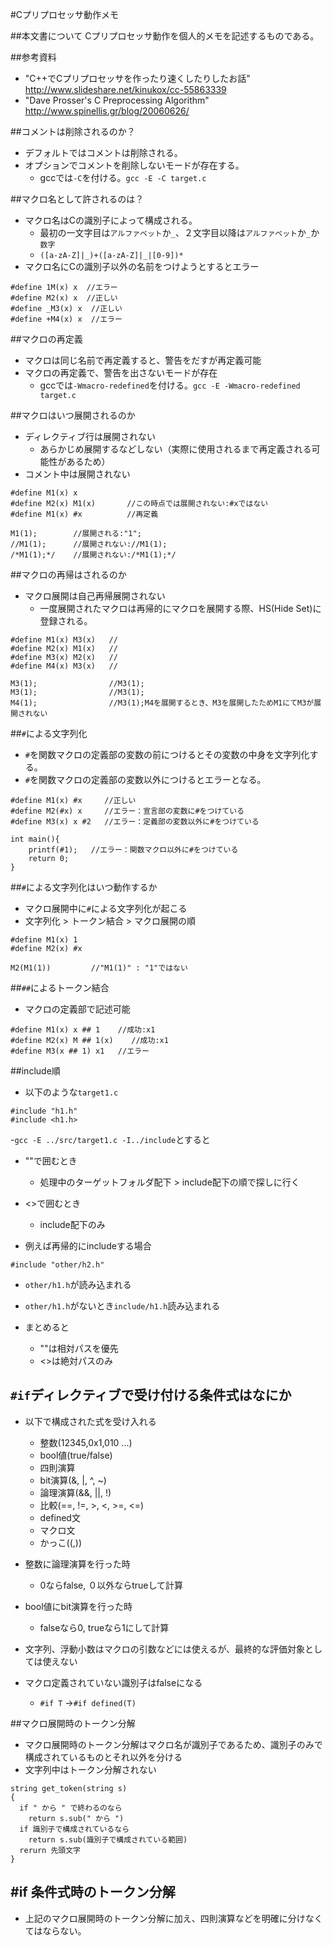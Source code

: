 #Cプリプロセッサ動作メモ

##本文書について
Cプリプロセッサ動作を個人的メモを記述するものである。

##参考資料
- "C++でCプリプロセッサを作ったり速くしたりしたお話" http://www.slideshare.net/kinukox/cc-55863339
- "Dave Prosser's C Preprocessing Algorithm" http://www.spinellis.gr/blog/20060626/

##コメントは削除されるのか？
- デフォルトではコメントは削除される。
- オプションでコメントを削除しないモードが存在する。
  - gccでは`-C`を付ける。`gcc -E -C target.c`

##マクロ名として許されるのは？
- マクロ名はCの識別子によって構成される。
  - 最初の一文字目は`アルファベット`か`_`、２文字目以降は`アルファベット`か`_`か`数字`
  - `([a-zA-Z]|_)+([a-zA-Z]|_|[0-9])*`
- マクロ名にCの識別子以外の名前をつけようとするとエラー
```
#define 1M(x) x  //エラー
#define M2(x) x  //正しい
#define _M3(x) x  //正しい
#define +M4(x) x  //エラー
```

##マクロの再定義
- マクロは同じ名前で再定義すると、警告をだすが再定義可能
- マクロの再定義で、警告を出さないモードが存在
  -  gccでは`-Wmacro-redefined`を付ける。`gcc -E -Wmacro-redefined target.c`

##マクロはいつ展開されるのか
- ディレクティブ行は展開されない
  - あらかじめ展開するなどしない（実際に使用されるまで再定義される可能性があるため） 
- コメント中は展開されない

```
#define M1(x) x  
#define M2(x) M1(x)       //この時点では展開されない:#xではない
#define M1(x) #x          //再定義 

M1(1);        //展開される:"1";
//M1(1);      //展開されない://M1(1);
/*M1(1);*/    //展開されない:/*M1(1);*/
```

##マクロの再帰はされるのか
- マクロ展開は自己再帰展開されない
  - 一度展開されたマクロは再帰的にマクロを展開する際、HS(Hide Set)に登録される。
```
#define M1(x) M3(x)   //
#define M2(x) M1(x)   //
#define M3(x) M2(x)   //
#define M4(x) M3(x)   //

M3(1);                //M3(1); 
M3(1);                //M3(1);
M4(1);                //M3(1);M4を展開するとき、M3を展開したためM1にてM3が展開されない
```
  
##`#`による文字列化
- `#`を関数マクロの定義部の変数の前につけるとその変数の中身を文字列化する。
- `#`を関数マクロの定義部の変数以外につけるとエラーとなる。
```
#define M1(x) #x     //正しい
#define M2(#x) x     //エラー：宣言部の変数に#をつけている
#define M3(x) x #2   //エラー：定義部の変数以外に#をつけている

int main(){
    printf(#1);   //エラー：関数マクロ以外に#をつけている
    return 0;
}
```

##`#`による文字列化はいつ動作するか
- マクロ展開中に`#`による文字列化が起こる
- 文字列化 > トークン結合 > マクロ展開の順

```
#define M1(x) 1     
#define M2(x) #x     

M2(M1(1))         //"M1(1)" : "1"ではない
```

##`##`によるトークン結合
- マクロの定義部で記述可能

```
#define M1(x) x ## 1    //成功:x1
#define M2(x) M ## 1(x)    //成功:x1
#define M3(x ## 1) x1   //エラー
```

##include順
- 以下のような`target1.c`
```
#include "h1.h"
#include <h1.h>
```
-`gcc -E ../src/target1.c -I../include`とすると
- ""で囲むとき
  - 処理中のターゲットフォルダ配下 > include配下の順で探しに行く
- <>で囲むとき
  - include配下のみ

- 例えば再帰的にincludeする場合
```
#include "other/h2.h"
```
- `other/h1.h`が読み込まれる
- `other/h1.h`がないとき`include/h1.h`読み込まれる

- まとめると
  - ""は相対パスを優先
  - <>は絶対パスのみ
  
## `#if`ディレクティブで受け付ける条件式はなにか
- 以下で構成された式を受け入れる
  - 整数(12345,0x1,010 ...)
  - bool値(true/false)
  - 四則演算
  - bit演算(&, |, ^, ~)
  - 論理演算(&&, ||, !)
  - 比較(==, !=, >, <, >=, <=)
  - defined文
  - マクロ文
  - かっこ((,))
  
- 整数に論理演算を行った時
  - 0ならfalse, ０以外ならtrueして計算
- bool値にbit演算を行った時
  - falseなら0, trueなら1にして計算
- 文字列、浮動小数はマクロの引数などには使えるが、最終的な評価対象としては使えない
- マクロ定義されていない識別子はfalseになる
  - `#if T` →`#if defined(T)`


##マクロ展開時のトークン分解
- マクロ展開時のトークン分解はマクロ名が識別子であるため、識別子のみで構成されているものとそれ以外を分ける
- 文字列中はトークン分解されない
```
string get_token(string s)
{
  if " から " で終わるのなら
    return s.sub(" から ")
  if 識別子で構成されているなら
    return s.sub(識別子で構成されている範囲)
  rerurn 先頭文字
}
```

## #if 条件式時のトークン分解
- 上記のマクロ展開時のトークン分解に加え、四則演算などを明確に分けなくてはならない。


